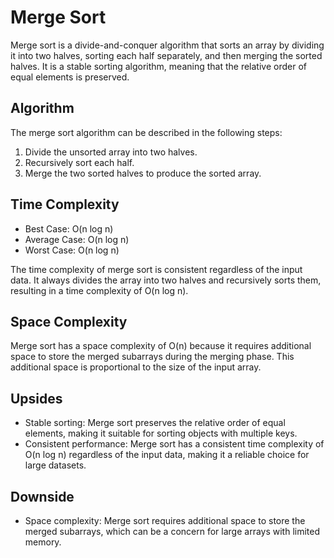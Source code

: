 # Merge Sort

Merge sort is a divide-and-conquer algorithm that sorts an array by dividing it into two halves, sorting each half separately, and then merging the sorted halves. It is a stable sorting algorithm, meaning that the relative order of equal elements is preserved.

## Algorithm

The merge sort algorithm can be described in the following steps:

1. Divide the unsorted array into two halves.
2. Recursively sort each half.
3. Merge the two sorted halves to produce the sorted array.

## Time Complexity

- Best Case: O(n log n)
- Average Case: O(n log n)
- Worst Case: O(n log n)

The time complexity of merge sort is consistent regardless of the input data. It always divides the array into two halves and recursively sorts them, resulting in a time complexity of O(n log n).

## Space Complexity

Merge sort has a space complexity of O(n) because it requires additional space to store the merged subarrays during the merging phase. This additional space is proportional to the size of the input array.

## Upsides

- Stable sorting: Merge sort preserves the relative order of equal elements, making it suitable for sorting objects with multiple keys.
- Consistent performance: Merge sort has a consistent time complexity of O(n log n) regardless of the input data, making it a reliable choice for large datasets.

## Downside

- Space complexity: Merge sort requires additional space to store the merged subarrays, which can be a concern for large arrays with limited memory.
